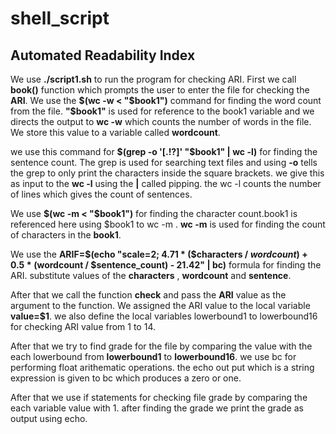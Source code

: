 # shell_script
## Automated Readability Index

We use __./script1.sh__ to run the program for checking ARI. First we call __book()__ function which prompts the user to enter the file for checking the __ARI__. We use the __$(wc -w < "$book1")__ command for finding the word count from the file. __"$book1"__ is used for reference to the book1 variable and we directs the output to __wc -w__ which counts the number of words in the file. We store this value to a variable called __wordcount__. 

we use this command for __$(grep -o '[.!?]' "$book1" | wc -l)__ for finding the sentence count. The grep is used for searching text files and using __-o__ tells the grep to only print the characters inside the square brackets. we give this as input to the __wc -l__ using the __|__ called pipping. the wc -l counts the number of lines which gives the count of sentences.

We use __$(wc -m < "$book1")__ for finding the character count.book1 is referenced here using $book1 to wc -m . __wc -m__ is used for finding the count of characters in the __book1__. 

We use the __ARIF=$(echo "scale=2; 4.71 * ($characters / $wordcount) + 0.5 * ($wordcount / $sentence_count) - 21.42" | bc)__ formula for finding the ARI. substitute values of the __characters__ , __wordcount__ and __sentence__.

After that we call the function __check__ and pass the __ARI__ value as the argument to the function. We assigned the ARI value to the local variable __value=$1__. we also define the local variables lowerbound1 to lowerbound16 for checking ARI value from 1 to 14.  

After that we try to find grade for the file by comparing the value with the each lowerbound from __lowerbound1__ to __lowerbound16__. we use bc for performing float arithematic operations. the echo out put which is a string expression is given to bc which produces a zero or one.

After that we use if statements for checking file grade by comparing the each variable value with 1. after finding the grade we print the grade as output using echo.
